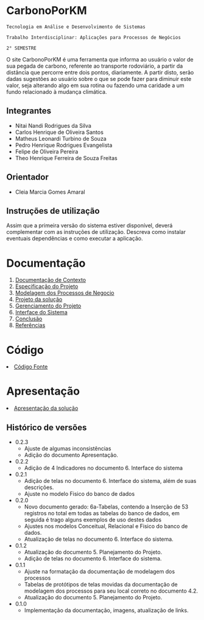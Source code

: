 # CarbonoPorKM

`Tecnologia em Análise e Desenvolvimento de Sistemas`

`Trabalho Interdisciplinar: Aplicações para Processos de Negócios`

`2° SEMESTRE`

O site CarbonoPorKM é uma ferramenta que informa ao usuário o valor de sua pegada de carbono, referente ao transporte rodoviário, a partir da distância que percorre entre dois pontos, diariamente. A partir disto, serão dadas sugestões ao usuário sobre o que se pode fazer para diminuir este valor, seja alterando algo em sua rotina ou fazendo uma caridade a um fundo relacionado à mudança climática.

## Integrantes

* Nitai Nandi Rodrigues da Silva
* Carlos Henrique de Oliveira Santos
* Matheus Leonardi Turbino de Souza
* Pedro Henrique Rodrigues Evangelista
* Felipe de Oliveira Pereira
* Theo Henrique Ferreira de Souza Freitas

## Orientador

* Cleia Marcia Gomes Amaral

## Instruções de utilização

Assim que a primeira versão do sistema estiver disponível, deverá complementar com as instruções de utilização. Descreva como instalar eventuais dependências e como executar a aplicação.

# Documentação

<ol>
<li><a href="docs/1-Contexto.md"> Documentação de Contexto</a></li>
<li><a href="docs/2-Especificação.md"> Especificação do Projeto</a></li>
<li><a href="docs/3-Modelagem-Processos-Negócio.md"> Modelagem dos Processos de Negocio</a></li>
<li><a href="docs/4-Projeto-Solucao.md"> Projeto da solução</a></li>
<li><a href="docs/5-Gerenciamento-Projeto.md"> Gerenciamento do Projeto</a></li>
<li><a href="docs/6-Interface-Sistema.md"> Interface do Sistema</a></li>
<li><a href="docs/7-Conclusão.md"> Conclusão</a></li>
<li><a href="docs/8-Referências.md"> Referências</a></li>
</ol>

# Código

<li><a href="src/README.md"> Código Fonte</a></li>

# Apresentação

<li><a href="docs/apresentacao/apresentação.pdf"> Apresentação da solução</a></li>


## Histórico de versões
* 0.2.3
    * Ajuste de algumas inconsistências
    * Adição do documento Apresentação.
* 0.2.2
    * Adição de 4 Indicadores no documento 6. Interface do sistema
* 0.2.1
    * Adição de telas no documento 6. Interface do sistema, além de suas descrições.
    * Ajuste no modelo Fisico do banco de dados
* 0.2.0
    * Novo documento gerado: 6a-Tabelas, contendo a Inserção de 53 registros no total em todas as tabelas do banco de dados, em seguida é trago alguns exemplos de uso destes dados
    * Ajustes nos modelos Conceitual, Relacional e Fisico do banco de dados.
    * Atualização de telas no documento 6. Interface do sistema.
* 0.1.2
    * Atualização do documento 5. Planejamento do Projeto.
    * Adição de telas no documento 6. Interface do sistema.
* 0.1.1
    * Ajuste na formatação da documentação de modelagem dos processos
    * Tabelas de protótipos de telas movidas da documentação de modelagem dos processos para seu local correto no documento 4.2.
    * Atualização do documento 5. Planejamento do Projeto.
* 0.1.0
    * Implementação da documentação, imagens, atualização de links.

